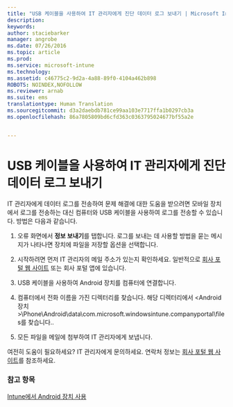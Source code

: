 ```yaml
---
title: "USB 케이블을 사용하여 IT 관리자에게 진단 데이터 로그 보내기 | Microsoft Intune"
description: 
keywords: 
author: staciebarker
manager: angrobe
ms.date: 07/26/2016
ms.topic: article
ms.prod: 
ms.service: microsoft-intune
ms.technology: 
ms.assetid: c46775c2-9d2a-4a88-89f0-4104a462b898
ROBOTS: NOINDEX,NOFOLLOW
ms.reviewer: arnab
ms.suite: ems
translationtype: Human Translation
ms.sourcegitcommit: d3a2daebdb781ce99aa103e7717ffa1b0297cb3a
ms.openlocfilehash: 86a7805809bd6cfd363c0363795024677bf55a2e


---
```



# USB 케이블을 사용하여 IT 관리자에게 진단 데이터 로그 보내기

IT 관리자에게 데이터 로그를 전송하여 문제 해결에 대한 도움을 받으려면 모바일 장치에서 로그를 전송하는 대신 컴퓨터와 USB 케이블을 사용하여 로그를 전송할 수 있습니다. 방법은 다음과 같습니다.

1.  오류 화면에서 **정보 보내기**를 탭합니다. 로그를 보내는 데 사용할 방법을 묻는 메시지가 나타나면 장치에 파일을 저장할 옵션을 선택합니다.

2.  시작하려면 먼저 IT 관리자의 메일 주소가 있는지 확인하세요. 일반적으로 [회사 포털 웹 사이트](http://portal.manage.microsoft.com) 또는 회사 포털 앱에 있습니다.

2.  USB 케이블을 사용하여 Android 장치를 컴퓨터에 연결합니다.

3.  컴퓨터에서 전화 이름을 가진 디렉터리를 찾습니다. 해당 디렉터리에서 &lt;Android 장치&gt;\Phone\Android\data\com.microsoft.windowsintune.companyportal\files를 찾습니다.\.

4.  모든 파일을 메일에 첨부하여 IT 관리자에게 보냅니다.

여전히 도움이 필요하세요? IT 관리자에게 문의하세요. 연락처 정보는 [회사 포털 웹 사이트](http://portal.manage.microsoft.com)를 참조하세요.

### 참고 항목
[Intune에서 Android 장치 사용](using-your-android-device-with-intune.md)



<!--HONumber=Aug16_HO4-->


